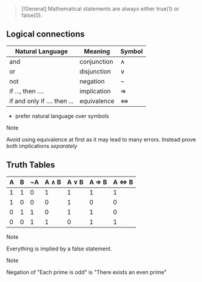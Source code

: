 >[!General]
>Mathematical statements are always either true(1) or false(0).

## Logical connections
| Natural Language             | Meaning     | Symbol            |
| ---------------------------- | ----------- | ----------------- |
| and                          | conjunction | $\land$           |
| or                           | disjunction | $\lor$            |
| not                          | negation    | $\lnot$           |
| if ..., then ....            | implication | $\Rightarrow$     |
| if and only if .... then ... | equivalence | $\Leftrightarrow$ |
- prefer natural language over symbols
>[!Note]
>Avoid using equivalence at first as it may lead to many errors.
>Instead prove both implications *separately*

## Truth Tables
| A   | B   | ¬A  | A ∧ B | A ∨ B | A ⇒ B | A ⇔ B |
| --- | --- | --- | ----- | ----- | ----- | ----- |
| 1   | 1   | 0   | 1     | 1     | 1     | 1     |
| 1   | 0   | 0   | 0     | 1     | 0     | 0     |
| 0   | 1   | 1   | 0     | 1     | 1     | 0     |
| 0   | 0   | 1   | 1     | 0     | 1     | 1     |
>[!Note]
>Everything is implied by a false statement.

>[!Note]
>Negation of "Each prime is odd" is "There exists an even prime"
